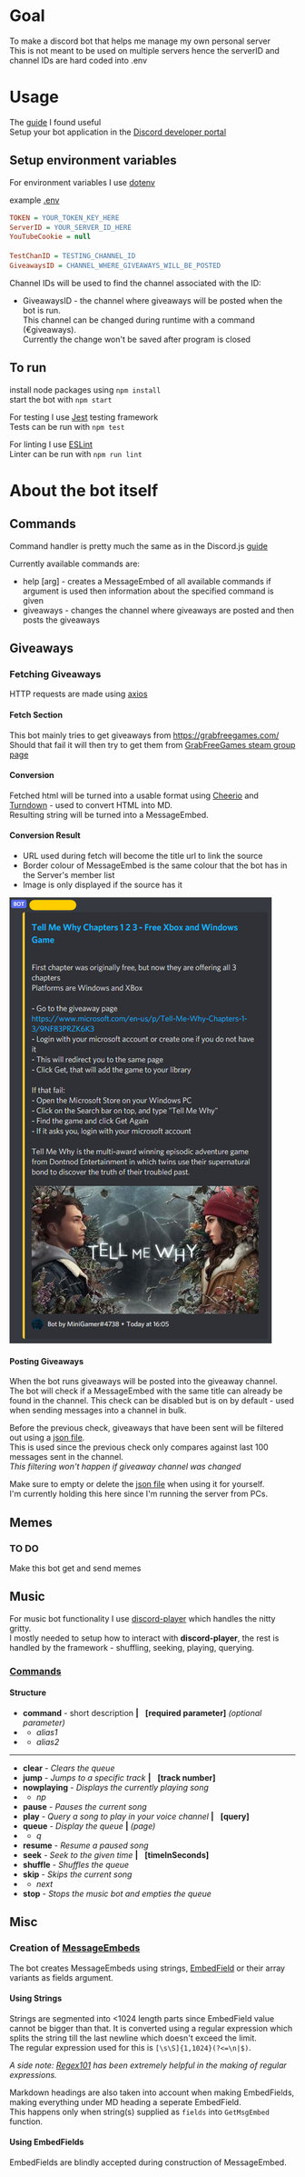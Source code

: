Goal
===============
To make a discord bot that helps me manage my own personal server  
This is not meant to be used on multiple servers hence the serverID and channel IDs are hard coded into .env

Usage
===============
The [guide](https://discordjs.guide/preparations/setting-up-a-bot-application.html#creating-your-bot)
I found useful  
Setup your bot application in the [Discord developer portal](https://discord.com/developers/applications)

## Setup environment variables
For environment variables I use [dotenv](https://github.com/motdotla/dotenv)

example [.env](./.env.example)
```ini
TOKEN = YOUR_TOKEN_KEY_HERE
ServerID = YOUR_SERVER_ID_HERE
YouTubeCookie = null

TestChanID = TESTING_CHANNEL_ID
GiveawaysID = CHANNEL_WHERE_GIVEAWAYS_WILL_BE_POSTED
```
Channel IDs will be used to find the channel associated with the ID:
- GiveawaysID - the channel where giveaways will be posted when the bot is run.  
This channel can be changed during runtime with a command (€giveaways).  
Currently the change won't be saved after program is closed

## To run
install node packages using `npm install`  
start the bot with `npm start`

For testing I use [Jest](https://jestjs.io/) testing framework  
Tests can be run with `npm test`

For linting I use [ESLint](https://eslint.org/)  
Linter can be run with `npm run lint`

About the bot itself
===============
## Commands
Command handler is pretty much the same as in the Discord.js [guide](https://discordjs.guide/command-handling/adding-features.html)

Currently available commands are:
- help [arg] - creates a MessageEmbed of all available commands 
if argument is used then information about the specified command is given
- giveaways - changes the channel where giveaways are posted and then posts the giveaways

## Giveaways
### Fetching Giveaways
HTTP requests are made using [axios](https://github.com/axios/axios)
#### Fetch Section
This bot mainly tries to get giveaways from https://grabfreegames.com/  
Should that fail it will then try to get them from
[GrabFreeGames steam group page](https://steamcommunity.com/groups/GrabFreeGames/announcements/listing)

#### Conversion
Fetched html will be turned into a usable format using [Cheerio](https://cheerio.js.org/) and
[Turndown](https://github.com/domchristie/turndown) - used to convert HTML into MD.  
Resulting string will be turned into a MessageEmbed.

#### Conversion Result
- URL used during fetch will become the title url to link the source
- Border colour of MessageEmbed is the same colour that the bot has in the Server's member list
- Image is only displayed if the source has it

![](./data/GrabFreeGames_EmbedExample.png )

#### Posting Giveaways
When the bot runs giveaways will be posted into the giveaway channel.  
The bot will check if a MessageEmbed with the same title can already be found in the channel.
This check can be disabled but is on by default - used when sending messages into a channel in bulk.

Before the previous check, giveaways that have been sent will be filtered out using a [json file](./data/FetchedGiveaways.json).  
This is used since the previous check only compares against last 100 messages sent in the channel.  
_This filtering won't happen if giveaway channel was changed_

Make sure to empty or delete the [json file](./data/FetchedGiveaways.json) when using it for yourself.  
I'm currently holding this here since I'm running the server from PCs.

## Memes
### TO DO
Make this bot get and send memes

## Music
For music bot functionality I use [discord-player](https://discord-player.js.org/) which handles the nitty gritty.  
I mostly needed to setup how to interact with **discord-player**, the rest is handled by the framework - shuffling, seeking, playing, querying.

### [Commands](./src/commands/music/)
#### Structure
- **command** - short description **|** &nbsp; **[required parameter]** *(optional parameter)*
- - *alias1*
- - *alias2*
------
- **clear** - *Clears the queue*
- **jump** - *Jumps to a specific track* **|** &nbsp; **[track number]**
- **nowplaying** - *Displays the currently playing song*
- - *np*
- **pause** - *Pauses the current song*
- **play** - *Query a song to play in your voice channel* **|** &nbsp; **[query]**
- **queue** - *Display the queue* **|** *(page)*
- - *q*
- **resume** - *Resume a paused song*
- **seek** - *Seek to the given time* **|** &nbsp; **[timeInSeconds]**
- **shuffle** - *Shuffles the queue*
- **skip** - *Skips the current song*
- - *next*
- **stop** - *Stops the music bot and empties the queue*

## Misc
### Creation of [MessageEmbeds](https://discord.js.org/#/docs/main/stable/class/MessageEmbed)
The bot creates MessageEmbeds using strings, [EmbedField](https://discord.js.org/#/docs/main/stable/typedef/EmbedField)
or their array variants as fields argument.

#### Using Strings
Strings are segmented into <1024 length parts since EmbedField value cannot be bigger than that.
It is converted using a regular expression which splits the string till the last newline which doesn't exceed the limit.  
The regular expression used for this is `[\s\S]{1,1024}(?<=\n|$)`.

_A side note: [Regex101](https://regex101.com/) has been extremely helpful in the making of regular expressions._

Markdown headings are also taken into account when making EmbedFields, making everything under MD heading a seperate EmbedField.  
This happens only when string(s) supplied as `fields` into `GetMsgEmbed` function.

#### Using EmbedFields
EmbedFields are blindly accepted during construction of MessageEmbed.
